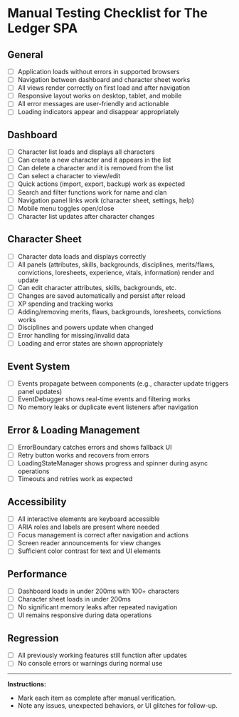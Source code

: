 # Manual Testing Checklist for The Ledger SPA

## General
- [ ] Application loads without errors in supported browsers
- [ ] Navigation between dashboard and character sheet works
- [ ] All views render correctly on first load and after navigation
- [ ] Responsive layout works on desktop, tablet, and mobile
- [ ] All error messages are user-friendly and actionable
- [ ] Loading indicators appear and disappear appropriately

## Dashboard
- [ ] Character list loads and displays all characters
- [ ] Can create a new character and it appears in the list
- [ ] Can delete a character and it is removed from the list
- [ ] Can select a character to view/edit
- [ ] Quick actions (import, export, backup) work as expected
- [ ] Search and filter functions work for name and clan
- [ ] Navigation panel links work (character sheet, settings, help)
- [ ] Mobile menu toggles open/close
- [ ] Character list updates after character changes

## Character Sheet
- [ ] Character data loads and displays correctly
- [ ] All panels (attributes, skills, backgrounds, disciplines, merits/flaws, convictions, loresheets, experience, vitals, information) render and update
- [ ] Can edit character attributes, skills, backgrounds, etc.
- [ ] Changes are saved automatically and persist after reload
- [ ] XP spending and tracking works
- [ ] Adding/removing merits, flaws, backgrounds, loresheets, convictions works
- [ ] Disciplines and powers update when changed
- [ ] Error handling for missing/invalid data
- [ ] Loading and error states are shown appropriately

## Event System
- [ ] Events propagate between components (e.g., character update triggers panel updates)
- [ ] EventDebugger shows real-time events and filtering works
- [ ] No memory leaks or duplicate event listeners after navigation

## Error & Loading Management
- [ ] ErrorBoundary catches errors and shows fallback UI
- [ ] Retry button works and recovers from errors
- [ ] LoadingStateManager shows progress and spinner during async operations
- [ ] Timeouts and retries work as expected

## Accessibility
- [ ] All interactive elements are keyboard accessible
- [ ] ARIA roles and labels are present where needed
- [ ] Focus management is correct after navigation and actions
- [ ] Screen reader announcements for view changes
- [ ] Sufficient color contrast for text and UI elements

## Performance
- [ ] Dashboard loads in under 200ms with 100+ characters
- [ ] Character sheet loads in under 200ms
- [ ] No significant memory leaks after repeated navigation
- [ ] UI remains responsive during data operations

## Regression
- [ ] All previously working features still function after updates
- [ ] No console errors or warnings during normal use

---

**Instructions:**
- Mark each item as complete after manual verification.
- Note any issues, unexpected behaviors, or UI glitches for follow-up. 